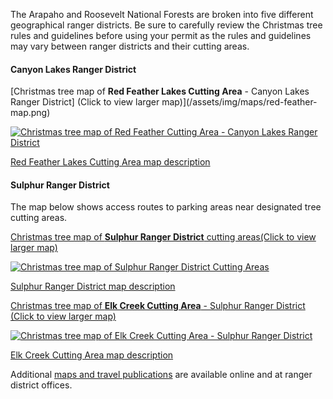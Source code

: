 The Arapaho and Roosevelt National Forests are broken into five different geographical ranger districts. Be sure to carefully review the Christmas tree rules and guidelines before using your permit as the rules and guidelines may vary between ranger districts and their cutting areas.

#### Canyon Lakes Ranger District

[Christmas tree map of **Red Feather Lakes Cutting Area** - Canyon Lakes Ranger District] (Click to view larger map)](/assets/img/maps/red-feather-map.png)

[![Christmas tree map of Red Feather Cutting Area - Canyon Lakes Ranger District](/assets/img/maps/red-feather-map-thumb.png)](/assets/img/maps/red-feather-map.png)

[Red Feather Lakes Cutting Area map description](/christmas-trees/forests/arp/maps/red-feather-lakes)

#### Sulphur Ranger District

The map below shows access routes to parking areas near designated tree cutting areas.

[Christmas tree map of **Sulphur Ranger District** cutting areas(Click to view larger map)](/assets/img/maps/sulphur-map.png)

[![Christmas tree map of Sulphur Ranger District Cutting Areas](/assets/img/maps/sulphur-map-thumb.png)](/assets/img/maps/sulphur-map.png)

[Sulphur Ranger District map description](/christmas-trees/forests/arp/maps/sulphur)

[Christmas tree map of **Elk Creek Cutting Area** - Sulphur Ranger District (Click to view larger map)](/assets/img/maps/elk-creek-map.png)

[![Christmas tree map of Elk Creek Cutting Area - Sulphur Ranger District](/assets/img/maps/elk-creek-map-thumb.png)](/assets/img/maps/elk-creek-map.png)

[Elk Creek Cutting Area map description](/christmas-trees/forests/arp/maps/elk-creek)

Additional [maps and travel publications](https://www.fs.usda.gov/main/arp/maps-pubs "Arapaho and Roosevelt
    maps and publications") are available online and at ranger district offices.

